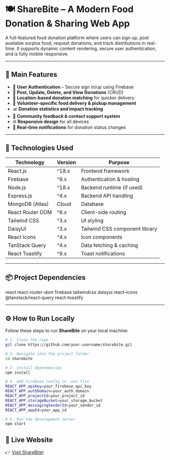 # 🍽️ ShareBite – A Modern Food Donation & Sharing Web App

A full-featured food donation platform where users can sign up, post available surplus food, request donations, and track distributions in real-time. It supports dynamic content rendering, secure user authentication, and is fully mobile responsive.

---

## 🌟 Main Features

- 🔐 **User Authentication** – Secure sign in/up using Firebase  
- 🍲 **Post, Update, Delete, and View Donations** (CRUD)  
- 📍 **Location-based donation matching** for quicker delivery  
- 🤝 **Volunteer-specific food delivery & pickup management**  
- 📊 **Donation statistics and impact tracking**  
- 💬 **Community feedback & contact support system**  
- 🌐 **Responsive design** for all devices  
- 🔔 **Real-time notifications** for donation status changes  

---

## 🧰 Technologies Used

| Technology       | Version | Purpose                                 |
|------------------|---------|-----------------------------------------|
| React.js         | ^18.x   | Frontend framework                      |
| Firebase         | ^9.x    | Authentication & hosting                |
| Node.js          | ^18.x   | Backend runtime (if used)               |
| Express.js       | ^4.x    | Backend API handling                    |
| MongoDB (Atlas)  | Cloud   | Database                                |
| React Router DOM | ^6.x    | Client-side routing                     |
| Tailwind CSS     | ^3.x    | UI styling                              |
| DaisyUI          | ^3.x    | Tailwind CSS component library          |
| React Icons      | ^4.x    | Icon components                         |
| TanStack Query   | ^4.x    | Data fetching & caching                 |
| React Toastify   | ^9.x    | Toast notifications                     |

---

## 📦 Project Dependencies
react
react-router-dom
firebase
tailwindcss
daisyui
react-icons
@tanstack/react-query
react-toastify


---

## ⚙️ How to Run Locally

Follow these steps to run **ShareBite** on your local machine:

```bash
# 1. Clone the repo
git clone https://github.com/your-username/sharebite.git

# 2. Navigate into the project folder
cd sharebite

# 3. Install dependencies
npm install

# 4. Add Firebase config in .env file
REACT_APP_apiKey=your_firebase_api_key
REACT_APP_authDomain=your_auth_domain
REACT_APP_projectId=your_project_id
REACT_APP_storageBucket=your_storage_bucket
REACT_APP_messagingSenderId=your_sender_id
REACT_APP_appId=your_app_id

# 5. Run the development server
npm start
```

## 🔗 Live Website
👉 [Visit ShareBite](https://sharebite-85e8d.web.app/))

